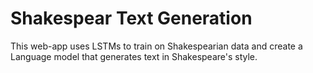 # Shakespear Text Generation 

This web-app uses LSTMs to train on Shakespearian data and create a Language model that generates text in Shakespeare's style.



